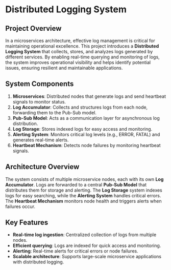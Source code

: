 # Distributed Logging System

## Project Overview

In a microservices architecture, effective log management is critical for maintaining operational excellence. This project introduces a **Distributed Logging System** that collects, stores, and analyzes logs generated by different services. By enabling real-time querying and monitoring of logs, the system improves operational visibility and helps identify potential issues, ensuring resilient and maintainable applications.

## System Components

1. **Microservices**: Distributed nodes that generate logs and send heartbeat signals to monitor status.
2. **Log Accumulator**: Collects and structures logs from each node, forwarding them to the Pub-Sub model.
3. **Pub-Sub Model**: Acts as a communication layer for asynchronous log distribution.
4. **Log Storage**: Stores indexed logs for easy access and monitoring.
5. **Alerting System**: Monitors critical log levels (e.g., ERROR, FATAL) and generates real-time alerts.
6. **Heartbeat Mechanism**: Detects node failures by monitoring heartbeat signals.

## Architecture Overview

The system consists of multiple microservice nodes, each with its own **Log Accumulator**. Logs are forwarded to a central **Pub-Sub Model** that distributes them for storage and alerting. The **Log Storage** system indexes logs for easy searching, while the **Alerting System** handles critical errors. The **Heartbeat Mechanism** monitors node health and triggers alerts when failures occur.

## Key Features

- **Real-time log ingestion**: Centralized collection of logs from multiple nodes.
- **Efficient querying**: Logs are indexed for quick access and monitoring.
- **Alerting**: Real-time alerts for critical errors or node failures.
- **Scalable architecture**: Supports large-scale microservice applications with distributed logging.
